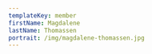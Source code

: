 ```yaml
---
templateKey: member
firstName: Magdalene
lastName: Thomassen
portrait: /img/magdalene-thomassen.jpg
---
```

